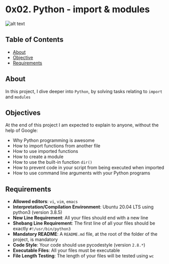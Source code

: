 # 0x02. Python - import & modules
![alt text](https://pbs.twimg.com/media/EtT5yXjXIAAnDgd?format=jpg&name=small)

## Table of Contents
- [About](#about)
- [Objective](#objective)
- [Requirements](#requirements)

## About
In this project, I dive deeper into `Python`, by solving tasks relating to `import` and `modules`

## Objectives
At the end of this project I am expected to explain to anyone, without the help of Google:
- Why Python programming is awesome
- How to import functions from another file
- How to use imported functions
- How to create a module
- How to use the built-in function `dir()`
- How to prevent code in your script from being executed when imported
- How to use command line arguments with your Python programs

## Requirements
- **Allowed editors**: `vi`, `vim`, `emacs`
- **Interpretation/Compilation Environment**: Ubuntu 20.04 LTS using python3 (version 3.8.5)
- **New Line Requirement**: All your files should end with a new line
- **Shebang Line Requirement**: The first line of all your files should be exactly `#!/usr/bin/python3`
- **Mandatory README**: A `README.md` file, at the root of the folder of the project, is mandatory
- **Code Style**: Your code should use pycodestyle (version `2.8.*`)
- **Executable Files**: All your files must be executable
- **File Length Testing**: The length of your files will be tested using `wc`
